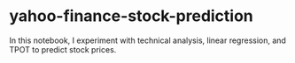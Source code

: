 # yahoo-finance-stock-prediction

In this notebook, I experiment with technical analysis, linear regression, and TPOT to predict stock prices.
